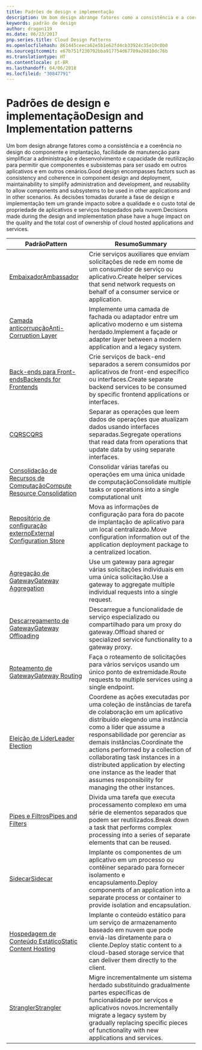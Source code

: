 ```yaml
---
title: Padrões de design e implementação
description: Um bom design abrange fatores como a consistência e a coerência no design do componente e implantação, facilidade de manutenção para simplificar a administração e desenvolvimento e capacidade de reutilização para permitir que componentes e subsistemas para ser usado em outros aplicativos e em outros cenários. As decisões tomadas durante a fase de design e implementação tem um grande impacto sobre a qualidade e o custo total de propriedade de aplicativos e serviços hospedados pela nuvem.
keywords: padrão de design
author: dragon119
ms.date: 06/23/2017
pnp.series.title: Cloud Design Patterns
ms.openlocfilehash: 861445ceeca62e5b1e62fd4cb33924c35e10c0b0
ms.sourcegitcommit: e67b751f230792bba917754d67789a20810dc76b
ms.translationtype: HT
ms.contentlocale: pt-BR
ms.lasthandoff: 04/06/2018
ms.locfileid: "30847791"
---
```

# <a name="design-and-implementation-patterns"></a><span data-ttu-id="c3740-105">Padrões de design e implementação</span><span class="sxs-lookup"><span data-stu-id="c3740-105">Design and Implementation patterns</span></span>

<span data-ttu-id="c3740-106">Um bom design abrange fatores como a consistência e a coerência no design do componente e implantação, facilidade de manutenção para simplificar a administração e desenvolvimento e capacidade de reutilização para permitir que componentes e subsistemas para ser usado em outros aplicativos e em outros cenários.</span><span class="sxs-lookup"><span data-stu-id="c3740-106">Good design encompasses factors such as consistency and coherence in component design and deployment, maintainability to simplify administration and development, and reusability to allow components and subsystems to be used in other applications and in other scenarios.</span></span> <span data-ttu-id="c3740-107">As decisões tomadas durante a fase de design e implementação tem um grande impacto sobre a qualidade e o custo total de propriedade de aplicativos e serviços hospedados pela nuvem.</span><span class="sxs-lookup"><span data-stu-id="c3740-107">Decisions made during the design and implementation phase have a huge impact on the quality and the total cost of ownership of cloud hosted applications and services.</span></span>


|                                <span data-ttu-id="c3740-108">Padrão</span><span class="sxs-lookup"><span data-stu-id="c3740-108">Pattern</span></span>                                 |                                                                                                      <span data-ttu-id="c3740-109">Resumo</span><span class="sxs-lookup"><span data-stu-id="c3740-109">Summary</span></span>                                                                                                       |
|------------------------------------------------------------------------|--------------------------------------------------------------------------------------------------------------------------------------------------------------------------------------------------------------------|
|                     [<span data-ttu-id="c3740-110">Embaixador</span><span class="sxs-lookup"><span data-stu-id="c3740-110">Ambassador</span></span>](../ambassador.md)                     |                                                         <span data-ttu-id="c3740-111">Crie serviços auxiliares que enviam solicitações de rede em nome de um consumidor de serviço ou aplicativo.</span><span class="sxs-lookup"><span data-stu-id="c3740-111">Create helper services that send network requests on behalf of a consumer service or application.</span></span>                                                          |
|          [<span data-ttu-id="c3740-112">Camada anticorrupção</span><span class="sxs-lookup"><span data-stu-id="c3740-112">Anti-Corruption Layer</span></span>](../anti-corruption-layer.md)          |                                                               <span data-ttu-id="c3740-113">Implemente uma camada de fachada ou adaptador entre um aplicativo moderno e um sistema herdado.</span><span class="sxs-lookup"><span data-stu-id="c3740-113">Implement a façade or adapter layer between a modern application and a legacy system.</span></span>                                                                |
|         [<span data-ttu-id="c3740-114">Back-ends para Front-ends</span><span class="sxs-lookup"><span data-stu-id="c3740-114">Backends for Frontends</span></span>](../backends-for-frontends.md)         |                                                          <span data-ttu-id="c3740-115">Crie serviços de back-end separados a serem consumidos por aplicativos de front-end específico ou interfaces.</span><span class="sxs-lookup"><span data-stu-id="c3740-115">Create separate backend services to be consumed by specific frontend applications or interfaces.</span></span>                                                          |
|                           [<span data-ttu-id="c3740-116">CQRS</span><span class="sxs-lookup"><span data-stu-id="c3740-116">CQRS</span></span>](../cqrs.md)                           |                                                         <span data-ttu-id="c3740-117">Separar as operações que leem dados de operações que atualizam dados usando interfaces separadas.</span><span class="sxs-lookup"><span data-stu-id="c3740-117">Segregate operations that read data from operations that update data by using separate interfaces.</span></span>                                                         |
| [<span data-ttu-id="c3740-118">Consolidação de Recursos de Computação</span><span class="sxs-lookup"><span data-stu-id="c3740-118">Compute Resource Consolidation</span></span>](../compute-resource-consolidation.md) |                                                                     <span data-ttu-id="c3740-119">Consolidar várias tarefas ou operações em uma única unidade de computação</span><span class="sxs-lookup"><span data-stu-id="c3740-119">Consolidate multiple tasks or operations into a single computational unit</span></span>                                                                      |
|   [<span data-ttu-id="c3740-120">Repositório de configuração externo</span><span class="sxs-lookup"><span data-stu-id="c3740-120">External Configuration Store</span></span>](../external-configuration-store.md)   |                                                        <span data-ttu-id="c3740-121">Mova as informações de configuração para fora do pacote de implantação de aplicativo para um local centralizado.</span><span class="sxs-lookup"><span data-stu-id="c3740-121">Move configuration information out of the application deployment package to a centralized location.</span></span>                                                         |
|            [<span data-ttu-id="c3740-122">Agregação de Gateway</span><span class="sxs-lookup"><span data-stu-id="c3740-122">Gateway Aggregation</span></span>](../gateway-aggregation.md)            |                                                                   <span data-ttu-id="c3740-123">Use um gateway para agregar várias solicitações individuais em uma única solicitação.</span><span class="sxs-lookup"><span data-stu-id="c3740-123">Use a gateway to aggregate multiple individual requests into a single request.</span></span>                                                                   |
|             [<span data-ttu-id="c3740-124">Descarregamento de Gateway</span><span class="sxs-lookup"><span data-stu-id="c3740-124">Gateway Offloading</span></span>](../gateway-offloading.md)             |                                                                      <span data-ttu-id="c3740-125">Descarregue a funcionalidade de serviço especializado ou compartilhado para um proxy do gateway.</span><span class="sxs-lookup"><span data-stu-id="c3740-125">Offload shared or specialized service functionality to a gateway proxy.</span></span>                                                                       |
|                [<span data-ttu-id="c3740-126">Roteamento de Gateway</span><span class="sxs-lookup"><span data-stu-id="c3740-126">Gateway Routing</span></span>](../gateway-routing.md)                |                                                                            <span data-ttu-id="c3740-127">Faça o roteamento de solicitações para vários serviços usando um único ponto de extremidade.</span><span class="sxs-lookup"><span data-stu-id="c3740-127">Route requests to multiple services using a single endpoint.</span></span>                                                                            |
|                [<span data-ttu-id="c3740-128">Eleição de Líder</span><span class="sxs-lookup"><span data-stu-id="c3740-128">Leader Election</span></span>](../leader-election.md)                | <span data-ttu-id="c3740-129">Coordene as ações executadas por uma coleção de instâncias de tarefa de colaboração em um aplicativo distribuído elegendo uma instância como a líder que assume a responsabilidade por gerenciar as demais instâncias.</span><span class="sxs-lookup"><span data-stu-id="c3740-129">Coordinate the actions performed by a collection of collaborating task instances in a distributed application by electing one instance as the leader that assumes responsibility for managing the other instances.</span></span> |
|              [<span data-ttu-id="c3740-130">Pipes e Filtros</span><span class="sxs-lookup"><span data-stu-id="c3740-130">Pipes and Filters</span></span>](../pipes-and-filters.md)              |                                                     <span data-ttu-id="c3740-131">Divida uma tarefa que executa processamento complexo em uma série de elementos separados que podem ser reutilizados.</span><span class="sxs-lookup"><span data-stu-id="c3740-131">Break down a task that performs complex processing into a series of separate elements that can be reused.</span></span>                                                      |
|                        [<span data-ttu-id="c3740-132">Sidecar</span><span class="sxs-lookup"><span data-stu-id="c3740-132">Sidecar</span></span>](../sidecar.md)                        |                                                  <span data-ttu-id="c3740-133">Implante os componentes de um aplicativo em um processo ou contêiner separado para fornecer isolamento e encapsulamento.</span><span class="sxs-lookup"><span data-stu-id="c3740-133">Deploy components of an application into a separate process or container to provide isolation and encapsulation.</span></span>                                                  |
|         [<span data-ttu-id="c3740-134">Hospedagem de Conteúdo Estático</span><span class="sxs-lookup"><span data-stu-id="c3740-134">Static Content Hosting</span></span>](../static-content-hosting.md)         |                                                        <span data-ttu-id="c3740-135">Implante o conteúdo estático para um serviço de armazenamento baseado em nuvem que pode enviá-las diretamente para o cliente.</span><span class="sxs-lookup"><span data-stu-id="c3740-135">Deploy static content to a cloud-based storage service that can deliver them directly to the client.</span></span>                                                        |
|                      [<span data-ttu-id="c3740-136">Strangler</span><span class="sxs-lookup"><span data-stu-id="c3740-136">Strangler</span></span>](../strangler.md)                      |                                         <span data-ttu-id="c3740-137">Migre incrementalmente um sistema herdado substituindo gradualmente partes específicas de funcionalidade por serviços e aplicativos novos.</span><span class="sxs-lookup"><span data-stu-id="c3740-137">Incrementally migrate a legacy system by gradually replacing specific pieces of functionality with new applications and services.</span></span>                                          |

